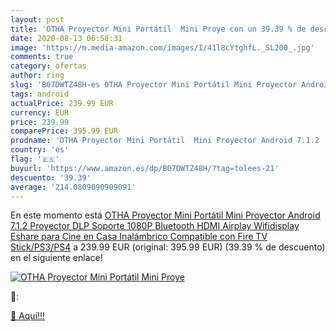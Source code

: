 ```yaml
---
layout: post
title: 'OTHA Proyector Mini Portátil  Mini Proye con un 39.39 % de descuento'
date: 2020-08-13 06:58:31
image: 'https://m.media-amazon.com/images/I/41l8cYtghfL._SL200_.jpg'
comments: true
category: ofertas
author: ring
slug: 'B07DWTZ48H-es OTHA Proyector Mini Portátil Mini Proyector Android 7.1.2...'
tags: android
actualPrice: 239.99 EUR
currency: EUR
price: 239.99
comparePrice: 395.99 EUR
prodname: 'OTHA Proyector Mini Portátil  Mini Proyector Android 7.1.2  Proyector DLP  Soporte 1080P Bluetooth HDMI Airplay Wifidisplay Eshare  para Cine en Casa Inalámbrico  Compatible con Fire TV Stick/PS3/PS4'
country: 'es'
flag: '🇪🇸'
buyurl: 'https://www.amazon.es/dp/B07DWTZ48H/?tag=tolees-21'
descuento: '39.39'
average: '214.0809090909091'
---
```


En este momento está [OTHA Proyector Mini Portátil  Mini Proyector Android 7.1.2  Proyector DLP  Soporte 1080P Bluetooth HDMI Airplay Wifidisplay Eshare  para Cine en Casa Inalámbrico  Compatible con Fire TV Stick/PS3/PS4](https://www.amazon.es/dp/B07DWTZ48H/?tag=tolees-21) a 239.99 EUR (original: 395.99 EUR) (39.39 %  de descuento) en el siguiente enlace!

[![OTHA Proyector Mini Portátil  Mini Proye](https://m.media-amazon.com/images/I/41l8cYtghfL._SL200_.jpg)](https://www.amazon.es/dp/B07DWTZ48H/?tag=tolees-21)

🔎:


[🛒 Aquí!!!](https://www.amazon.es/dp/B07DWTZ48H/?tag=tolees-21)
